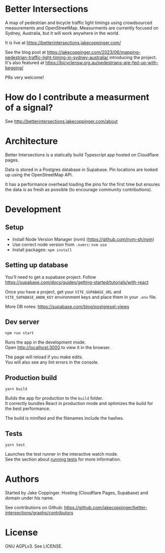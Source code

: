 # Better Intersections

A map of pedestrian and bicycle traffic light timings using crowdsourced measurements and OpenStreetMap. Measurments are currently focused on Sydney, Australia, but it will work anywhere in the world.

It is live at https://betterintersections.jakecoppinger.com/

See the blog post at https://jakecoppinger.com/2023/06/mapping-pedestrian-traffic-light-timing-in-sydney-australia/
introducing the project. It's also featured at https://bicyclensw.org.au/pedestrians-are-fed-up-with-begging/

PRs very welcome!

# How do I contribute a measurment of a signal?

See http://betterintersections.jakecoppinger.com/about

# Architecture

Better Intersections is a statically build Typescript app hosted on Cloudflare pages.

Data is stored in a Postgres database in Supabase. Pin locations are looked up using the
OpenStreetMap API.

It has a performance overhead loading the pins for the first time but ensures the data is as fresh
as possible (to encourage community contributions).

# Development

## Setup

- Install Node Version Manager (nvm) (https://github.com/nvm-sh/nvm)
- Use correct node version from `.nvmrc`: `nvm use`
- Install packages: `npm install`

## Setting up database

You'll need to get a supabase project. Follow
https://supabase.com/docs/guides/getting-started/tutorials/with-react

Once you have a project, get your `VITE_SUPABASE_URL` and `VITE_SUPABASE_ANON_KEY` environment
keys and place them in your `.env` file.

More DB notes: https://supabase.com/blog/postgresql-views

## Dev server

`npm run start`

Runs the app in the development mode.<br />
Open [http://localhost:3000](http://localhost:3000) to view it in the browser.

The page will reload if you make edits.<br />
You will also see any lint errors in the console.

## Production build

`yarn build`

Builds the app for production to the `build` folder.<br />
It correctly bundles React in production mode and optimizes the build for the best performance.

The build is minified and the filenames include the hashes.<br />

## Tests

`yarn test`

Launches the test runner in the interactive watch mode.<br />
See the section about [running tests](https://facebook.github.io/create-react-app/docs/running-tests) for more information.

# Authors

Started by Jake Coppinger. Hosting (Cloudflare Pages, Supabase) and domain under his name.

See contributions on Github: https://github.com/jakecoppinger/better-intersections/graphs/contributors

# License

GNU AGPLv3. See LICENSE.
